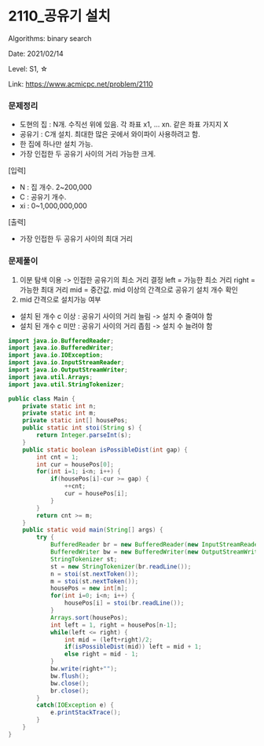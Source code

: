 # 2110_공유기 설치

Algorithms: binary search

Date: 2021/02/14

Level: S1, ☆

Link: https://www.acmicpc.net/problem/2110

### 문제정리

- 도현의 집 : N개. 수직선 위에 있음. 각 좌표 x1, ... xn. 같은 좌표 가지지 X
- 공유기 : C개 설치. 최대한 많은 곳에서 와이파이 사용하려고 함.
- 한 집에 하나만 설치 가능.
- 가장 인접한 두 공유기 사이의 거리 가능한 크게.

[입력]

- N : 집 개수. 2~200,000
- C : 공유기 개수.
- xi : 0~1,000,000,000

[출력]

- 가장 인접한 두 공유기 사이의 최대 거리



### 문제풀이

1. 이분 탐색 이용 -> 인접한 공유기의 최소 거리 결정
left = 가능한 최소 거리
right = 가능한 최대 거리
mid = 중간값. mid 이상의 간격으로 공유기 설치 개수 확인
2. mid 간격으로 설치가능 여부
- 설치 된 개수 c 이상 : 공유기 사이의 거리 늘림 -> 설치 수 줄여야 함
- 설치 된 개수 c 미만 : 공유기 사이의 거리 좁힘 -> 설치 수 늘려야 함

```java
import java.io.BufferedReader;
import java.io.BufferedWriter;
import java.io.IOException;
import java.io.InputStreamReader;
import java.io.OutputStreamWriter;
import java.util.Arrays;
import java.util.StringTokenizer;

public class Main {
	private static int n;
	private static int m;
	private static int[] housePos;
	public static int stoi(String s) {
		return Integer.parseInt(s);
	}
	public static boolean isPossibleDist(int gap) {
		int cnt = 1;
		int cur = housePos[0];
		for(int i=1; i<n; i++) {
			if(housePos[i]-cur >= gap) {
				++cnt;
				cur = housePos[i];
			}
		}
		return cnt >= m;
	}
	public static void main(String[] args) {
		try {
			BufferedReader br = new BufferedReader(new InputStreamReader(System.in));
			BufferedWriter bw = new BufferedWriter(new OutputStreamWriter(System.out));
			StringTokenizer st;
			st = new StringTokenizer(br.readLine());
			n = stoi(st.nextToken());
			m = stoi(st.nextToken());
			housePos = new int[n];
			for(int i=0; i<n; i++) {
				housePos[i] = stoi(br.readLine());
			}
			Arrays.sort(housePos);
			int left = 1, right = housePos[n-1];
			while(left <= right) {
				int mid = (left+right)/2;
				if(isPossibleDist(mid)) left = mid + 1;
				else right = mid - 1;
			}
			bw.write(right+"");
			bw.flush();
			bw.close();
			br.close();
		}
		catch(IOException e) {
			e.printStackTrace();
		}
	}
}
```